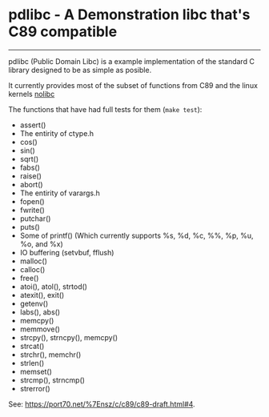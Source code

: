 # pdlibc - A Demonstration libc that's C89 compatible
---

pdlibc (Public Domain Libc) is a example implementation of the standard C library designed to be as simple as posible.

It currently provides most of the subset of functions from C89 and the linux kernels [nolibc](https://github.com/torvalds/linux/tree/master/tools/include/nolibc)

The functions that have had full tests for them (`make test`):

- assert()
- The entirity of ctype.h
- cos()
- sin()
- sqrt()
- fabs()
- raise()
- abort()
- The entirity of varargs.h
- fopen()
- fwrite()
- putchar()
- puts()
- Some of printf() (Which currently supports %s, %d, %c, %%, %p, %u, %o, and %x)
- IO buffering (setvbuf, fflush)
- malloc()
- calloc()
- free()
- atoi(), atol(), strtod()
- atexit(), exit()
- getenv()
- labs(), abs()
- memcpy()
- memmove()
- strcpy(), strncpy(), memcpy()
- strcat()
- strchr(), memchr()
- strlen()
- memset()
- strcmp(), strncmp()
- strerror()

See:
https://port70.net/%7Ensz/c/c89/c89-draft.html#4.
